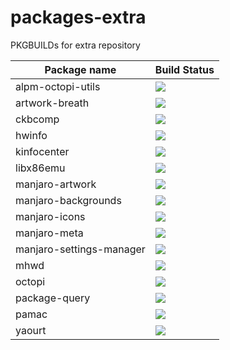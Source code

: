 # packages-extra
PKGBUILDs for extra repository

| Package name | Build Status |
| ------------ | ------------ |
| alpm-octopi-utils   | ![](http://mirror.strits.dk:8090/view/Manjaro%20ARM%20Extra/job/alpm-octopi-utils/badge/icon) |
| artwork-breath  | ![](http://mirror.strits.dk:8090/view/Manjaro%20ARM%20Extra/job/artwork-breath/badge/icon) |
| ckbcomp | ![](http://mirror.strits.dk:8090/view/Manjaro%20ARM%20Extra/job/ckbcomp/badge/icon) |
| hwinfo | ![](http://mirror.strits.dk:8090/view/Manjaro%20ARM%20Extra/job/hwinfo/badge/icon) |
| kinfocenter | ![](http://mirror.strits.dk:8090/view/Manjaro%20ARM%20Extra/jobkinfocenter/badge/icon) |
| libx86emu | ![](http://mirror.strits.dk:8090/view/Manjaro%20ARM%20Extra/job/libx86emu/badge/icon) |
| manjaro-artwork | ![](http://mirror.strits.dk:8090/view/Manjaro%20ARM%20Extra/job/manjaro-artwork/badge/icon) |
| manjaro-backgrounds | ![](http://mirror.strits.dk:8090/view/Manjaro%20ARM%20Extra/job/manjaro-backgrounds/badge/icon) |
| manjaro-icons | ![](http://mirror.strits.dk:8090/view/Manjaro%20ARM%20Extra/job/manjaro-icons/badge/icon) |
| manjaro-meta | ![](http://mirror.strits.dk:8090/view/Manjaro%20ARM%20Extra/job/manjaro-meta/badge/icon) |
| manjaro-settings-manager | ![](http://mirror.strits.dk:8090/view/Manjaro%20ARM%20Extra/job/manjaro-settings-manager/badge/icon) |
| mhwd | ![](http://mirror.strits.dk:8090/view/Manjaro%20ARM%20Extra/job/mhwd/badge/icon) |
| octopi | ![](http://mirror.strits.dk:8090/view/Manjaro%20ARM%20Extra/job/octopi/badge/icon) |
| package-query | ![](http://mirror.strits.dk:8090/view/Manjaro%20ARM%20Extra/job/package-query/badge/icon) |
| pamac | ![](http://mirror.strits.dk:8090/view/Manjaro%20ARM%20Extra/job/pamac/badge/icon) |
| yaourt | ![](http://mirror.strits.dk:8090/view/Manjaro%20ARM%20Extra/job/yaourt/badge/icon) |
